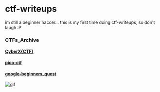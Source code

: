 # ctf-writeups

im still a beginner haccer...
this is my first time doing ctf-writeups, so don't laugh :P

### CTFs_Archive
#### [CyberX{CTF}](CyberX_ctf/cyberx-ctf.md)
#### [pico-ctf](pico-ctf/pico-ctf.md)
#### [google-beginners_quest](/google-beginners_quest/google-beginners_quest.md)


![gif](https://www.textures4photoshop.com/tex/thumbs/matrix-code-animation-gif-free-animated-background-716.gif)
